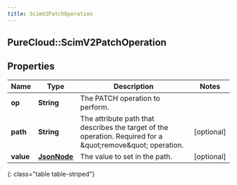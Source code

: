```yaml
---
title: ScimV2PatchOperation
---
```

## PureCloud::ScimV2PatchOperation

## Properties

|Name | Type | Description | Notes|
|------------ | ------------- | ------------- | -------------|
| **op** | **String** | The PATCH operation to perform. | |
| **path** | **String** | The attribute path that describes the target of the operation. Required for a \&quot;remove\&quot; operation. | [optional] |
| **value** | [**JsonNode**](JsonNode.html) | The value to set in the path. | [optional] |
{: class="table table-striped"}


